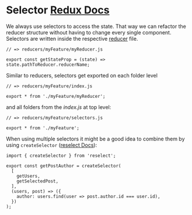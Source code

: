 # Selector [Redux Docs](https://redux.js.org/introduction/learning-resources#selectors)

We always use selectors to access the state. That way we can refactor the
reducer structure without having to change every single component. Selectors
are written inside the respective [reducer](/reducer.md) file.

```
// => reducers/myFeature/myReducer.js

export const getStateProp = (state) => state.pathToReducer.reducerName;
```

Similar to reducers, selectors get exported on each folder level

```
// => reducers/myFeature/index.js

export * from './myFeature/myReducer';
```

and all folders from the *index.js* at top level:

```
// => reducers/myFeature/selectors.js

export * from './myFeature';
```

When using multiple selectors it might be a good idea to combine them by using
`createSelector` ([reselect Docs](https://github.com/reduxjs/reselect#createselectorinputselectors--inputselectors-resultfunc)):

```
import { createSelector } from 'reselect';

export const getPostAuthor = createSelector(
  [
    getUsers,
    getSelectedPost,
  ],
  (users, post) => ({
    author: users.find(user => post.author.id === user.id),
  })
);
```
